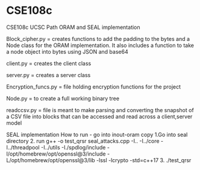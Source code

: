 # CSE108c
CSE108c UCSC Path ORAM and SEAL implementation 

Block_cipher.py = creates functions to add the padding to the bytes and a Node class for the ORAM implementation. It also includes a function to take a node object into bytes using JSON and base64

client.py = creates the client class 

server.py = creates a server class

Encryption_funcs.py = file holding encryption functions for the project

Node.py = to create a full working binary tree

readccsv.py =  file is meant to make parsing and converting the snapshot of a CSV file into blocks that can be accessed and read across a client,server model

SEAL implementation
How to run - go into inout-oram copy
1.Go into seal directory 
2. run g++ -o test_qrsr seal_attacks.cpp -I.. -I../core -I../threadpool -I../utils -I./spdlog/include -I/opt/homebrew/opt/openssl@3/include -L/opt/homebrew/opt/openssl@3/lib -lssl -lcrypto -std=c++17
3. ./test_qrsr 




